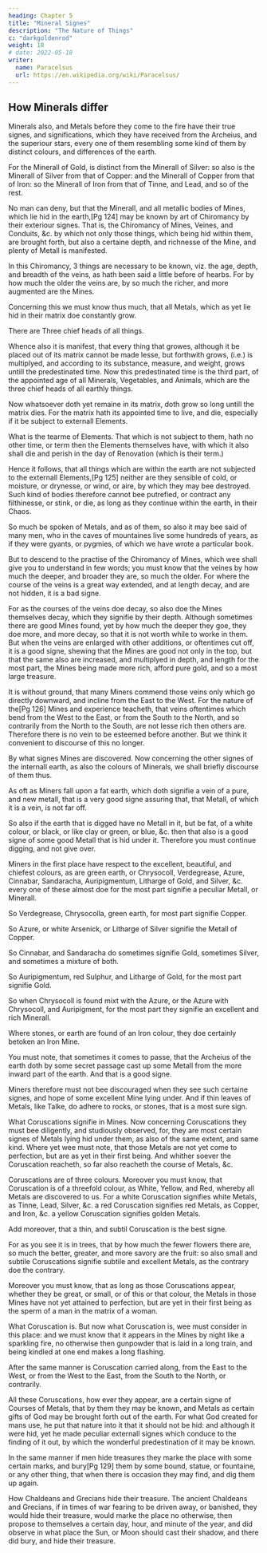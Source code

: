 ```yaml
---
heading: Chapter 5
title: "Mineral Signes"
description: "The Nature of Things"
c: "darkgoldenrod"
weight: 18
# date: 2022-05-18
writer:
  name: Paracelsus
  url: https://en.wikipedia.org/wiki/Paracelsus/
---
```




## How Minerals differ

Minerals also, and Metals before they come to the fire have their true signes, and significations, which they have received from the Archeius, and the superiour stars, every one of them resembling some kind of them by distinct colours, and differences of the earth. 

For the Minerall of Gold, is distinct from the Minerall of Silver: so also is the Minerall of Silver from that of Copper: and the Minerall of Copper from that of Iron: so the Minerall of Iron from that of Tinne, and Lead, and so of the rest.

No man can deny, but that the Minerall, and all metallic bodies of Mines, which lie hid in the earth,[Pg 124] may be known by art of Chiromancy by their exteriour signes. That is, the Chiromancy of Mines, Veines, and Conduits, &c. by which not only those things, which being hid within them, are brought forth, but also a certaine depth, and richnesse of the Mine, and plenty of Metall is manifested. 

In this Chiromancy, 3 things are necessary to be known, viz. the age, depth, and breadth of the veins, as hath been said a little before of hearbs. For by how much the older the veins are, by so much the richer, and more augmented are the Mines.

Concerning this we must know thus much, that all Metals, which as yet lie hid in their matrix doe constantly grow.

There are Three chief heads of all things.

Whence also it is manifest, that every thing that growes, although it be placed out of its matrix cannot be made lesse, but forthwith grows, (i.e.) is multiplyed, and according to its substance, measure, and weight, grows untill the predestinated time. Now this predestinated time is the third part, of the appointed age of all Minerals, Vegetables, and Animals, which are the three chief heads of all earthly things.

Now whatsoever doth yet remaine in its matrix, doth grow so long untill the matrix dies. For the matrix hath its appointed time to live, and die, especially if it be subject to externall Elements.

What is the tearme of Elements.
That which is not subject to them, hath no other time, or term then the Elements themselves have, with which it also shall die and perish in the day of Renovation (which is their term.)

Hence it follows, that all things which are within the earth are not subjected to the externall Elements,[Pg 125] neither are they sensible of cold, or moisture, or drynesse, or wind, or aire, by which they may bee destroyed. Such kind of bodies therefore cannot bee putrefied, or contract any filthinesse, or stink, or die, as long as they continue within the earth, in their Chaos.

So much be spoken of Metals, and as of them, so also it may bee said of many men, who in the caves of mountaines live some hundreds of years, as if they were gyants, or pygmies, of which we have wrote a particular book.

But to descend to the practise of the Chiromancy of Mines, which wee shall give you to understand in few words; you must know that the veines by how much the deeper, and broader they are, so much the older. For where the course of the veins is a great way extended, and at length decay, and are not hidden, it is a bad signe. 

For as the courses of the veins doe decay, so also doe the Mines themselves decay, which they signifie by their depth. Although sometimes there are good Mines found, yet by how much the deeper they goe, they doe more, and more decay, so that it is not worth while to worke in them. But when the veins are enlarged with other additions, or oftentimes cut off, it is a good signe, shewing that the Mines are good not only in the top, but that the same also are increased, and multiplyed in depth, and length for the most part, the Mines being made more rich, afford pure gold, and so a most large treasure.

It is without ground, that many Miners commend those veins only which go directly downward, and incline from the East to the West. For the nature of the[Pg 126] Mines and experience teacheth, that veins oftentimes which bend from the West to the East, or from the South to the North, and so contrarily from the North to the South, are not lesse rich then others are. Therefore there is no vein to be esteemed before another. But we think it convenient to discourse of this no longer.

By what signes Mines are discovered.
Now concerning the other signes of the internall earth, as also the colours of Minerals, we shall briefly discourse of them thus.

As oft as Miners fall upon a fat earth, which doth signifie a vein of a pure, and new metall, that is a very good signe assuring that, that Metall, of which it is a vein, is not far off.

So also if the earth that is digged have no Metall in it, but be fat, of a white colour, or black, or like clay or green, or blue, &c. then that also is a good signe of some good Metall that is hid under it. Therefore you must continue digging, and not give over.

Miners in the first place have respect to the excellent, beautiful, and chiefest colours, as are green earth, or Chrysocoll, Verdegrease, Azure, Cinnabar, Sandaracha, Auripigmentum, Litharge of Gold, and Silver, &c. every one of these almost doe for the most part signifie a peculiar Metall, or Minerall.

So Verdegrease, Chrysocolla, green earth, for most part signifie Copper.

So Azure, or white Arsenick, or Litharge of Silver signifie the Metall of Copper.

So Cinnabar, and Sandaracha do sometimes signifie Gold, sometimes Silver, and sometimes a mixture of both.



So Auripigmentum, red Sulphur, and Litharge of Gold, for the most part signifie Gold.

So when Chrysocoll is found mixt with the Azure, or the Azure with Chrysocoll, and Auripigment, for the most part they signifie an excellent and rich Minerall.

Where stones, or earth are found of an Iron colour, they doe certainly betoken an Iron Mine.

You must note, that sometimes it comes to passe, that the Archeius of the earth doth by some secret passage cast up some Metall from the more inward part of the earth. And that is a good signe.

Miners therefore must not bee discouraged when they see such certaine signes, and hope of some excellent Mine lying under. And if thin leaves of Metals, like Talke, do adhere to rocks, or stones, that is a most sure sign.

What Coruscations signifie in Mines.
Now concerning Coruscations they must bee diligently, and studiously observed, for, they are most certain signes of Metals lying hid under them, as also of the same extent, and same kind. Where yet wee must note, that those Metals are not yet come to perfection, but are as yet in their first being. And whither soever the Coruscation reacheth, so far also reacheth the course of Metals, &c.

Coruscations are of three colours.
Moreover you must know, that Coruscation is of a threefold colour, as White, Yellow, and Red, whereby all Metals are discovered to us. For a white Coruscation signifies white Metals, as Tinne, Lead, Silver, &c. a red Coruscation signifies red Metals, as Copper, and Iron, &c. a yellow Coruscation signifies golden Metals.



Add moreover, that a thin, and subtil Coruscation is the best signe.

For as you see it is in trees, that by how much the fewer flowers there are, so much the better, greater, and more savory are the fruit: so also small and subtile Coruscations signifie subtile and excellent Metals, as the contrary doe the contrary.

Moreover you must know, that as long as those Coruscations appear, whether they be great, or small, or of this or that colour, the Metals in those Mines have not yet attained to perfection, but are yet in their first being as the sperm of a man in the matrix of a woman.

What Coruscation is.
But now what Coruscation is, wee must consider in this place: and we must know that it appears in the Mines by night like a sparkling fire, no otherwise then gunpowder that is laid in a long train, and being kindled at one end makes a long flashing.

After the same manner is Coruscation carried along, from the East to the West, or from the West to the East, from the South to the North, or contrarily.

All these Coruscations, how ever they appear, are a certain signe of Courses of Metals, that by them they may be known, and Metals as certain gifts of God may be brought forth out of the earth. For what God created for mans use, he  put that nature into it that it should not be hid: and although it were hid, yet he made peculiar externall signes which conduce to the finding of it out, by which the wonderful predestination of it may be known.

In the same manner if men hide treasures they marke the place with some certain marks, and bury[Pg 129] them by some bound, statue, or fountaine, or any other thing, that when there is occasion they may find, and dig them up again.

How Chaldeans and Grecians hide their treasure.
The ancient Chaldeans and Grecians, if in times of war fearing to be driven away, or banished, they would hide their treasure, would marke the place no otherwise, then propose to themselves a certain day, hour, and minute of the year, and did observe in what place the Sun, or Moon should cast their shadow, and there did bury, and hide their treasure.

